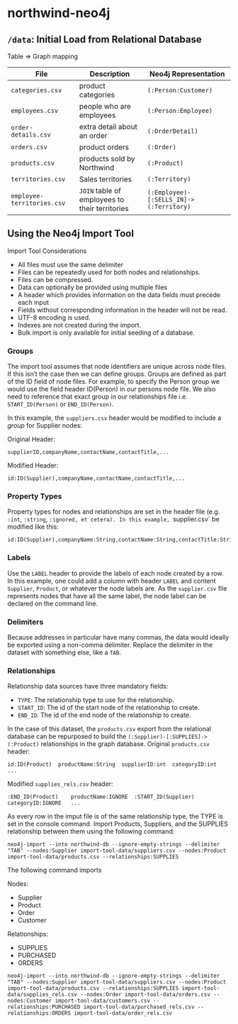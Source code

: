 northwind-neo4j
===============

## `/data`: Initial Load from Relational Database

Table => Graph mapping

|File|Description|Neo4j Representation|
|---|---|---|
|`categories.csv`|product categories|`(:Person:Customer)`|
|`employees.csv`|people who are employees|`(:Person:Employee)`|
|`order-details.csv`|extra detail about an order|`(:OrderDetail)`|
|`orders.csv`|product orders|`(:Order)`|
|`products.csv`|products sold by Northwind|`(:Product)`|
|`territories.csv`|Sales territories|`(:Territory)`|
|`employee-territories.csv`|`JOIN` table of employees to their territories|`(:Employee)-[:SELLS_IN]->(:Territory)`|

## Using the Neo4j Import Tool

Import Tool Considerations

* All files must use the same delimiter
* Files can be repeatedly used for both nodes and relationships.
* Files can be compressed.
* Data can optionally be provided using multiple files
* A header which provides information on the data fields must precede each input
* Fields without corresponding information in the header will not be read.
* UTF-8 encoding is used.
* Indexes are not created during the import. 
* Bulk import is only available for initial seeding of a database.

### Groups

The import tool assumes that node identifiers are unique across node files.
If this isn’t the case then we can define groups. Groups are defined as part of the ID field of node files.
For example, to specify the Person group we would use the field header ID(Person) in our persons node file.
We also need to reference that exact group in our relationships file i.e. `START_ID(Person)` or `END_ID(Person)`.

In this example, the `suppliers.csv` header would be modified to include a *group* for Supplier nodes:

Original Header:

```
supplierID,companyName,contactName,contactTitle,...
```

Modified Header:

```
id:ID(Supplier),companyName,contactName,contactTitle,...
```

### Property Types

Property types for nodes and relationships are set in the header file (e.g. `:int`, `:string`, `:ignored, et cetera).
In this example, `supplier.csv` be modified like this:

```
id:ID(Supplier),companyName:String,contactName:String,contactTitle:String,...
```

### Labels

Use the `LABEL` header to provide the labels of each node created by a row.
In this example, one could add a column with header `LABEL` and content `Supplier`, `Product`, or whatever the node labels are.
As the `supplier.csv` file represents nodes that have all the same label, the node label can be declared on the command line.

### Delimiters

Because addresses in particular have many commas, the data would ideally be exported using a non-comma delimiter.
Replace the delimiter in the dataset with something else, like a `TAB`.

### Relationships

Relationship data sources have three mandatory fields:

* `TYPE`: The relationship type to use for the relationship.
* `START_ID`: The id of the start node of the relationship to create.
* `END_ID`: The id of the end node of the relationship to create.

In the case of this dataset, the `products.csv` export from the relational database can be repurposed to build the `(:Supplier)-[:SUPPLIES]->(:Product)` relationships in the graph database. 
Original `products.csv` header:

```
id:ID(Product)	productName:String	supplierID:int	categoryID:int	...
```

Modified `supplies_rels.csv` header:

```
:END_ID(Product)	productName:IGNORE	:START_ID(Supplier)	categoryID:IGNORE	...
```

As every row in the imput file is of the same relationship type, the TYPE is set in the console command.
Import Products, Suppliers, and the SUPPLIES relationship between them using the following command:

```
neo4j-import --into northwind-db --ignore-empty-strings --delimiter "TAB" --nodes:Supplier import-tool-data/suppliers.csv --nodes:Product import-tool-data/products.csv --relationships:SUPPLIES
```

The following command imports 

Nodes:

- Supplier
- Product
- Order
- Customer

Relationships:

- SUPPLIES
- PURCHASED
- ORDERS

```
neo4j-import --into northwind-db --ignore-empty-strings --delimiter "TAB" --nodes:Supplier import-tool-data/suppliers.csv --nodes:Product import-tool-data/products.csv --relationships:SUPPLIES import-tool-data/supplies_rels.csv --nodes:Order import-tool-data/orders.csv --nodes:Customer import-tool-data/customers.csv --relationships:PURCHASED import-tool-data/purchased_rels.csv --relationships:ORDERS import-tool-data/order_rels.csv
```